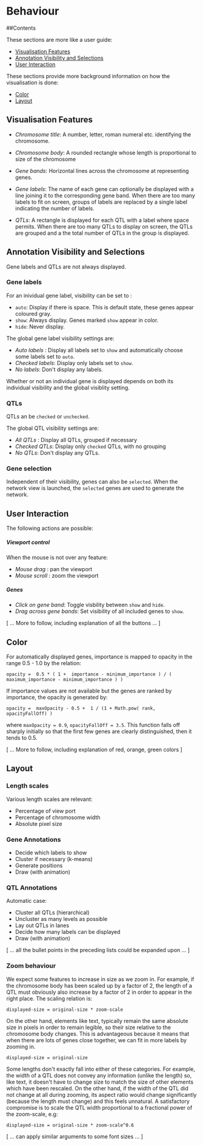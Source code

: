 # Behaviour

##Contents

These sections are more like a user guide:

- [Visualisation Features](#Visualisation-Features)
- [Annotation Visibility and Selections](#Annotation-Visibility-and-Selections)
- [User Interaction](#User-Interaction)

These sections provide more background information on how the visualisation is done:

- [Color](#Color)
- [Layout](#Layout)

## Visualisation Features 

- *Chromosome title*: A number, letter, roman numeral etc. identifying the chromosome.

- *Chromosome body*: A rounded rectangle whose length is proportional to size of the chromosome

- *Gene bands*: Horizontal lines across the chromosome at representing genes.

- *Gene labels*: The name of each gene can optionally be displayed with a line joining it to the corresponding gene band. 
When there are too many labels to fit on screen, groups of labels are replaced by a single label indicating the number of labels.

- *QTLs*: A rectangle is displayed for each QTL with a label where space permits.
 When there are too many QTLs to display on screen, the QTLs are grouped and a the total number of QTLs in the group is displayed.
 
## Annotation Visibility and Selections

Gene labels and QTLs are not always displayed.

### Gene labels

For an inividual gene label, visibility can be set to :

- `auto`: Display if there is space. This is default state, these genes appear coloured gray.
- `show`: Always display. Genes marked `show` appear in color.
- `hide`: Never display.

The global gene label visibility settings are:

- *Auto labels* : Display all labels set to `show` and automatically choose some labels set to `auto`.
- *Checked labels*: Display only labels set to `show`.
- *No labels*: Don't display any labels.

Whether or not an individual gene is displayed depends on both its individual visibility and the global visiblity setting.

### QTLs

QTLs an be `checked` or `unchecked`.

The global QTL visibility settings are:

- *All QTLs* : Display all QTLs, grouped if necessary
- *Checked QTLs*: Display only `checked` QTLs, with no grouping
- *No QTLs*: Don't display any QTLs.


### Gene selection

Independent of their visibility, genes can also be `selected`. 
When the network view is launched, the `selected` genes are used to generate the network.

## User Interaction

The following actions are possible:

##### Viewport control

When the mouse is not over any feature:

- *Mouse drag* : pan the viewport
- *Mouse scroll* : zoom the viewport

##### Genes

- *Click on gene band*: Toggle visbility between `show` and `hide`.
- *Drag across gene bands*: Set visibility of all included genes to `show`.

[ ... More to follow, including explanation of all the buttons ... ]

## Color

For automatically displayed genes, importance is mapped to opacity in the range 0.5 - 1.0 by the relation:

    opacity =  0.5 * ( 1 +  importance - minimum_importance ) / ( maximum_importance - minimum_importance ) )
 
If importance values are not available but the genes are ranked by importance, the opacity is generated by:

    opacity =  maxOpacity - 0.5 +  1 / (1 + Math.pow( rank, opacityFallOff) ) 
        
where `maxOpacity = 0.9`, `opacityFallOff = 3.5`.
 This function falls off sharply initially so that the first few genes are clearly distinguished, then it tends to 0.5.

[ ... More to follow, including explanation of red, orange, green colors ]

## Layout

### Length scales

Various length scales are relevant:

- Percentage of view port
- Percentage of chromosome width
- Absolute pixel size

### Gene Annotations

- Decide which labels to show
- Cluster if necessary (k-means)
- Generate positions
- Draw (with animation)

### QTL Annotations

Automatic case:

- Cluster all QTLs (hierarchical)
- Uncluster as many levels as possible
- Lay out QTLs in lanes
- Decide how many labels can be displayed
- Draw (with animation)

[ ... all the bullet points in the preceding lists could be expanded upon ... ]

### Zoom behaviour

We expect some features to increase in size as we zoom in. 
For example, if the chromosome body has been scaled up by a factor of 2, 
the length of a QTL must obviously also increase by a factor of 2 in order to appear in the right place.
The scaling relation is:

    displayed-size = original-size * zoom-scale

On the other hand, elements like text, typically remain the same absolute size in pixels in order to remain legible, 
so their size relative to the chromosome body changes.
This is advantageous because it means that when there are lots of genes close together,
 we can fit in more labels by zooming in.
 
    displayed-size = original-size
    
Some lengths don't exactly fall into either of these categories. 
For example, the width of a QTL does not convey any information (unlike the length) so, like text,
 it doesn't have to change size to match the size of other elements which have been rescaled.
On the other hand, if the width of the QTL did not change at all during zooming,
its aspect ratio would change significantly (because the length must change) and this feels unnatural.
A satisfactory compromise is to scale the QTL width proportional to a fractional power of the zoom-scale, e.g:

    displayed-size = original-size * zoom-scale^0.6
    
[ ... can apply similar arguments to some font sizes ... ]

